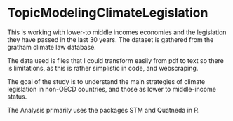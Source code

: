 # TopicModelingClimateLegislation
This is working with lower-to middle incomes economies and the legislation they have passed in the last 30 years. The dataset is gathered from the gratham climate law database. 


The data used is files that I could transform easily from pdf to text so there is limitations, as this is rather simplistic in code, and webscraping. 

The goal of the study is to understand the main strategies of climate legislation in non-OECD countries, and those as lower to middle-income status. 

The Analysis primarily uses the packages STM and Quatneda in R. 
